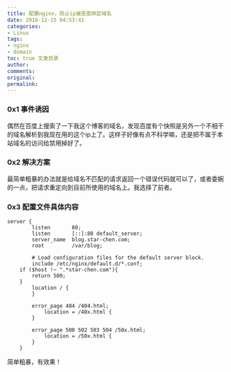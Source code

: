 ```yaml
---
title: 配置nginx，防止ip被恶意绑定域名
date: 2016-12-15 04:53:41
categories:
- Linux
tags:
- nginx
- domain
toc: true 文章目录
author:
comments:
original:
permalink:
---
```

### 0x1 事件诱因  
偶然在百度上搜索了一下我这个博客的域名，发现百度有个快照是另外一个不相干的域名解析到我现在用的这个ip上了。这样子好像有点不科学嘛，还是把不属于本站域名的访问给禁用掉好了。
<!-- more -->
###  0x2 解决方案  
最简单粗暴的办法就是给域名不匹配的请求返回一个错误代码就可以了，或者委婉的一点，把请求重定向到目前所使用的域名上。我选择了前者。
### 0x3 配置文件具体内容  
```
server {
        listen       80;
        listen       [::]:80 default_server;
        server_name  blog.star-chen.com;
        root         /var/blog;

        # Load configuration files for the default server block.
        include /etc/nginx/default.d/*.conf;
	if ($host !~ ".*star-chen.com"){
		return 500;
	}
        location / {
        }

        error_page 404 /404.html;
            location = /40x.html {
        }

        error_page 500 502 503 504 /50x.html;
            location = /50x.html {
        }
    }

```
简单粗暴，有效果！